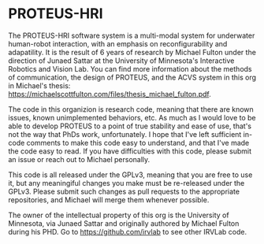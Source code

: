 # PROTEUS-HRI

The PROTEUS-HRI software system is a multi-modal system for underwater human-robot interaction, with an emphasis on reconfigurability and adapatility. It is the result of 6 years of research by Michael Fulton under the direction of Junaed Sattar at the University of Minnesota's Interactive Robotics and Vision Lab. You can find more information about the methods of communication, the design of PROTEUS, and the ACVS system in this org in Michael's thesis: https://michaelscottfulton.com/files/thesis_michael_fulton.pdf. 


The code in this organizion is research code, meaning that there are known issues, known unimplemented behaviors, etc.  As much as I would love to be able to develop PROTEUS to a point of true stability and ease of use, that's not the way that PhDs work, unfortunately. I hope that I've left sufficient in-code comments to make this code easy to understand, and that I've made the code easy to read. If you have difficulties with this code, please submit an issue or reach out to Michael personally. 

This code is all released under the GPLv3, meaning that you are free to use it, but any meaningiful changes you make must be re-released under the GPLv3. Please submit such changes as pull requests to the appropriate repositories, and Michael will merge them whenever possible. 

The owner of the intellectual property of this org is the University of Minnesota, via Junaed Sattar and originally authored by Michael Fulton during his PHD. Go to https://github.com/irvlab to see other IRVLab code.
